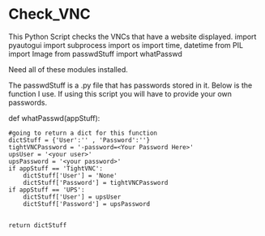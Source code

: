# Check_VNC
This Python Script checks the VNCs that have a website displayed.
import pyautogui
import subprocess
import os
import time, datetime
from PIL import Image
from passwdStuff import whatPasswd

Need all of these modules installed.

The passwdStuff is a .py file that has passwords stored in it.  Below is the function I use.  If using this script you will have to provide your own passwords.

def whatPasswd(appStuff):

    #going to return a dict for this function
    dictStuff = {'User':'' , 'Password':''}
    tightVNCPassword = '-password=<Your Password Here>'
    upsUser = '<your user>'
    upsPassword = '<your password>'
    if appStuff == 'TightVNC':
        dictStuff['User'] = 'None'
        dictStuff['Password'] = tightVNCPassword
    if appStuff == 'UPS':
        dictStuff['User'] = upsUser
        dictStuff['Password'] = upsPassword
   
    
    return dictStuff
